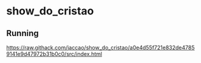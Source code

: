 # show_do_cristao

## Running

https://raw.githack.com/jaccao/show_do_cristao/a0e4d55f721e832de47859141e9d47972b31b0c0/src/index.html
